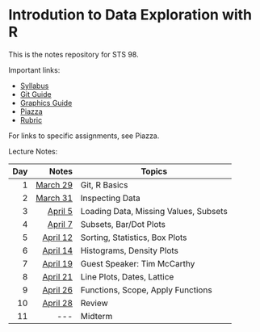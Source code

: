 
# Introdution to Data Exploration with R

This is the notes repository for STS 98.

Important links:

* [Syllabus](syllabus.pdf)
* [Git Guide](git_guide.pdf)
* [Graphics Guide](graphics_guide.md)
* [Piazza](https://piazza.com/ucdavis/spring2016/sts98)
* [Rubric](rubric.pdf)

For links to specific assignments, see Piazza.

Lecture Notes:

Day | Notes                             | Topics
--: | --------------------------------: | ------
1   | [March 29](lecture/2016.03.29/)   | Git, R Basics
2   | [March 31](lecture/2016.03.31/)   | Inspecting Data
3   | [April 5](lecture/2016.04.05/)    | Loading Data, Missing Values, Subsets
4   | [April 7](lecture/2016.04.07/)    | Subsets, Bar/Dot Plots
5   | [April 12](lecture/2016.04.12/)   | Sorting, Statistics, Box Plots
6   | [April 14](lecture/2016.04.14/)   | Histograms, Density Plots
7   | [April 19](lecture/2016.04.19/)   | Guest Speaker: Tim McCarthy
8   | [April 21](lecture/2016.04.21/)   | Line Plots, Dates, Lattice
9   | [April 26](lecture/2016.04.26/)   | Functions, Scope, Apply Functions
10  | [April 28](lecture/2016.04.28/)   | Review
11  | ---                               | Midterm





